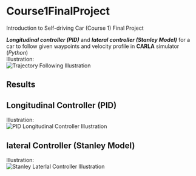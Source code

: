 # Course1FinalProject
Introduction to Self-driving Car (Course 1) Final Project 

_**Longitudinal controller (PID)**_ and _**lateral controller (Stanley Model)**_ for a car to follow given waypoints and velocity profile in **CARLA** simulator (_Python_)  
Illustration:  
![Trajectory Following Illustration](/controller_output/trajectory.png)

## Results


## Longitudinal Controller (PID)
Illustration:  
![PID Longitudinal Controller Illustration](/Longitudinal_control_notes.png)

## lateral Controller (Stanley Model)
Illustration:  
![Stanley Laterlal Controller Illustration](/Lateral_control_notes_commented.png.jpg)
